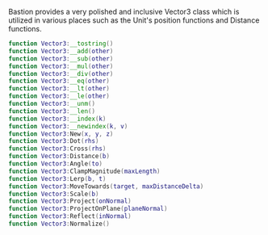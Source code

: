 Bastion provides a very polished and inclusive Vector3 class which is utilized in various places such as the Unit's position functions and Distance functions. 

```lua
function Vector3:__tostring()
function Vector3:__add(other)
function Vector3:__sub(other)
function Vector3:__mul(other)
function Vector3:__div(other)
function Vector3:__eq(other)
function Vector3:__lt(other)
function Vector3:__le(other)
function Vector3:__unm()
function Vector3:__len()
function Vector3:__index(k)
function Vector3:__newindex(k, v)
function Vector3:New(x, y, z)
function Vector3:Dot(rhs)
function Vector3:Cross(rhs)
function Vector3:Distance(b)
function Vector3:Angle(to)
function Vector3:ClampMagnitude(maxLength)
function Vector3:Lerp(b, t)
function Vector3:MoveTowards(target, maxDistanceDelta)
function Vector3:Scale(b)
function Vector3:Project(onNormal)
function Vector3:ProjectOnPlane(planeNormal)
function Vector3:Reflect(inNormal)
function Vector3:Normalize()
```